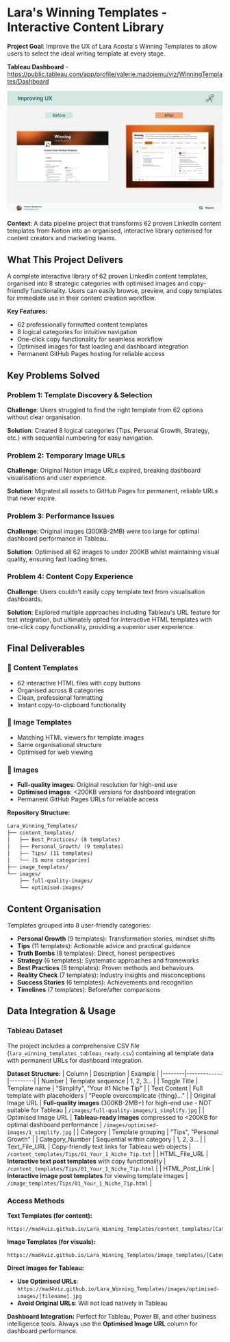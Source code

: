 # Lara's Winning Templates - Interactive Content Library

**Project Goal**: Improve the UX of Lara Acosta's Winning Templates to allow users to select the ideal writing template at every stage.

**Tableau Dashboard** - https://public.tableau.com/app/profile/valerie.madojemu/viz/WinningTemplates/Dashboard

![UX Improvements](./Improving_UX.png)

**Context**: A data pipeline project that transforms 62 proven LinkedIn content templates from Notion into an organised, interactive library optimised for content creators and marketing teams.

## What This Project Delivers

A complete interactive library of 62 proven LinkedIn content templates, organised into 8 strategic categories with optimised images and copy-friendly functionality. Users can easily browse, preview, and copy templates for immediate use in their content creation workflow.

**Key Features:**
- 62 professionally formatted content templates
- 8 logical categories for intuitive navigation
- One-click copy functionality for seamless workflow
- Optimised images for fast loading and dashboard integration
- Permanent GitHub Pages hosting for reliable access

## Key Problems Solved

### Problem 1: Template Discovery & Selection
**Challenge**: Users struggled to find the right template from 62 options without clear organisation.

**Solution**: Created 8 logical categories (Tips, Personal Growth, Strategy, etc.) with sequential numbering for easy navigation.

### Problem 2: Temporary Image URLs
**Challenge**: Original Notion image URLs expired, breaking dashboard visualisations and user experience.

**Solution**: Migrated all assets to GitHub Pages for permanent, reliable URLs that never expire.

### Problem 3: Performance Issues
**Challenge**: Original images (300KB-2MB) were too large for optimal dashboard performance in Tableau.

**Solution**: Optimised all 62 images to under 200KB whilst maintaining visual quality, ensuring fast loading times.

### Problem 4: Content Copy Experience
**Challenge**: Users couldn't easily copy template text from visualisation dashboards.

**Solution**: Explored multiple approaches including Tableau's URL feature for text integration, but ultimately opted for interactive HTML templates with one-click copy functionality, providing a superior user experience.

## Final Deliverables

### 📁 Content Templates
- 62 interactive HTML files with copy buttons
- Organised across 8 categories
- Clean, professional formatting
- Instant copy-to-clipboard functionality

### 📁 Image Templates  
- Matching HTML viewers for template images
- Same organisational structure
- Optimised for web viewing

### 📁 Images
- **Full-quality images**: Original resolution for high-end use
- **Optimised images**: <200KB versions for dashboard integration
- Permanent GitHub Pages URLs for reliable access

**Repository Structure:**
```
Lara_Winning_Templates/
├── content_templates/
│   ├── Best_Practices/ (8 templates)
│   ├── Personal_Growth/ (9 templates)
│   ├── Tips/ (11 templates)
│   └── [5 more categories]
├── image_templates/
└── images/
    ├── full-quality-images/
    └── optimised-images/
```

## Content Organisation

Templates grouped into 8 user-friendly categories:
- **Personal Growth** (9 templates): Transformation stories, mindset shifts
- **Tips** (11 templates): Actionable advice and practical guidance  
- **Truth Bombs** (8 templates): Direct, honest perspectives
- **Strategy** (6 templates): Systematic approaches and frameworks
- **Best Practices** (8 templates): Proven methods and behaviours
- **Reality Check** (7 templates): Industry insights and misconceptions
- **Success Stories** (6 templates): Achievements and recognition
- **Timelines** (7 templates): Before/after comparisons

## Data Integration & Usage

### Tableau Dataset
The project includes a comprehensive CSV file (`lara_winning_templates_tableau_ready.csv`) containing all template data with permanent URLs for dashboard integration.

**Dataset Structure:**
| Column | Description | Example |
|--------|-------------|---------|
| Number | Template sequence | 1, 2, 3... |
| Toggle Title | Template name | "Simplify", "Your #1 Niche Tip" |
| Text Content | Full template with placeholders | "People overcomplicate {thing}..." |
| Original Image URL | **Full-quality images** (300KB-2MB+) for high-end use - NOT suitable for Tableau | `/images/full-quality-images/1_simplify.jpg` |
| Optimised Image URL | **Tableau-ready images** compressed to <200KB for optimal dashboard performance | `/images/optimised-images/1_simplify.jpg` |
| Category | Template grouping | "Tips", "Personal Growth" |
| Category_Number | Sequential within category | 1, 2, 3... |
| Text_File_URL | Copy-friendly text links for Tableau web objects | `/content_templates/Tips/01_Your_1_Niche_Tip.txt` |
| HTML_File_URL | **Interactive text post templates** with copy functionality | `/content_templates/Tips/01_Your_1_Niche_Tip.html` |
| HTML_Post_Link | **Interactive image post templates** for viewing template images | `/image_templates/Tips/01_Your_1_Niche_Tip.html` |

### Access Methods

**Text Templates (for content):**
```
https://mad4viz.github.io/Lara_Winning_Templates/content_templates/[Category]/[Template].html
```

**Image Templates (for visuals):**
```
https://mad4viz.github.io/Lara_Winning_Templates/image_templates/[Category]/[Template].html
```

**Direct Images for Tableau:**
- **Use Optimised URLs**: `https://mad4viz.github.io/Lara_Winning_Templates/images/optimised-images/[filename].jpg`
- **Avoid Original URLs**: Will not load natively in Tableau

**Dashboard Integration:**
Perfect for Tableau, Power BI, and other business intelligence tools. Always use the **Optimised Image URL** column for dashboard performance.